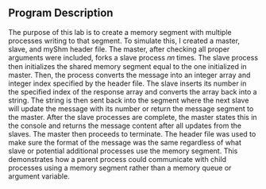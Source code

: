 ## Program Description
The purpose of this lab is to create a memory segment with multiple processes writing to that segment. To simulate this, I created a master, slave, and myShm header file. The master, after checking all proper arguments were included, forks a slave process 𝑛𝑛 times. The slave process then initializes the shared memory segment equal to the one initialized in master. Then, the process converts the message into an integer array and integer index specified by the header file. The slave inserts its number in the specified index of the response array and converts the array back into a string. The string is then sent back into the segment where the next slave will update the message with its number or return the message segment to the master. After the slave processes are complete, the master states this in the console and returns the message content after all updates from the slaves. The master then proceeds to terminate. The header file was used to make sure the format of the message was the same regardless of what slave or potential additional processes use the memory segment. This demonstrates how a parent process could communicate with child processes using a memory segment rather than a memory queue or argument variable.
